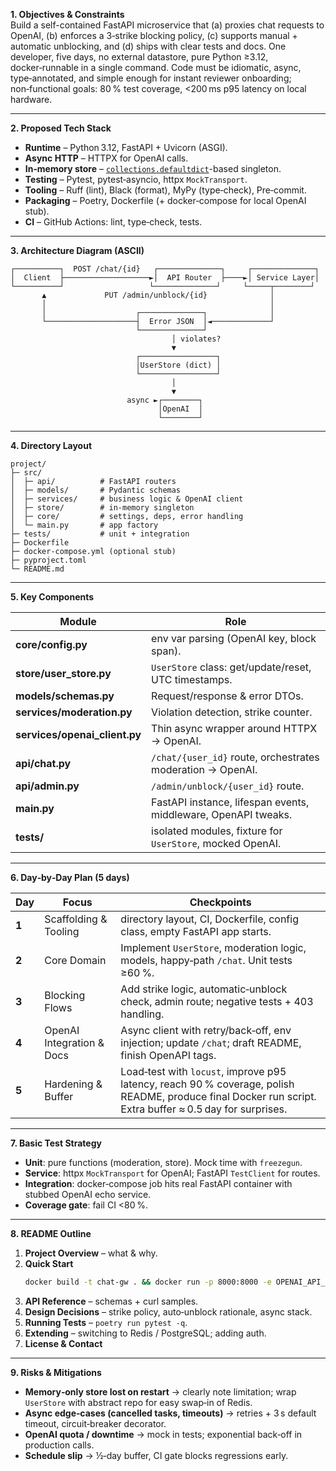 **1. Objectives & Constraints**  
Build a self-contained FastAPI microservice that (a) proxies chat requests to OpenAI, (b) enforces a 3‑strike blocking policy, (c) supports manual + automatic unblocking, and (d) ships with clear tests and docs. One developer, five days, no external datastore, pure Python ≥3.12, docker‑runnable in a single command. Code must be idiomatic, async, type‑annotated, and simple enough for instant reviewer onboarding; non‑functional goals: 80 % test coverage, <200 ms p95 latency on local hardware.

---

**2. Proposed Tech Stack**

- **Runtime** – Python 3.12, FastAPI + Uvicorn (ASGI).  
- **Async HTTP** – HTTPX for OpenAI calls.  
- **In‑memory store** – [`collections.defaultdict`](https://docs.python.org/3/library/collections.html#collections.defaultdict)-based singleton.  
- **Testing** – Pytest, pytest‑asyncio, httpx `MockTransport`.  
- **Tooling** – Ruff (lint), Black (format), MyPy (type‑check), Pre‑commit.  
- **Packaging** – Poetry, Dockerfile (+ docker‑compose for local OpenAI stub).  
- **CI** – GitHub Actions: lint, type‑check, tests.

---

**3. Architecture Diagram (ASCII)**  
```
┌──────────┐  POST /chat/{id}   ┌──────────────┐     ┌──────────────┐
│  Client  ├───────────────────►│  API Router  ├────►│ Service Layer│
└──────────┘                   └──────────────┘     └─────┬────────┘
       ▲             PUT /admin/unblock/{id}              │
       │                                                  │
       │                    ┌──────────────┐              │
       └────────────────────┤  Error JSON  │◄─────────────┘
                            └──────────────┘
                                    │ violates?
                                    ▼
                            ┌─────────────────┐
                            │UserStore (dict) │
                            └─────────────────┘
                                    │
                                    ▼
                          async ►┌────────┐
                                 │OpenAI  │
                                 └────────┘
```

---

**4. Directory Layout**

```
project/
├─ src/
│  ├─ api/          # FastAPI routers
│  ├─ models/       # Pydantic schemas
│  ├─ services/     # business logic & OpenAI client
│  ├─ store/        # in-memory singleton
│  ├─ core/         # settings, deps, error handling
│  └─ main.py       # app factory
├─ tests/           # unit + integration
├─ Dockerfile
├─ docker-compose.yml (optional stub)
├─ pyproject.toml
└─ README.md
```

---

**5. Key Components**

| Module | Role |
|--------|------|
| **core/config.py** | env var parsing (OpenAI key, block span). |
| **store/user_store.py** | `UserStore` class: get/update/reset, UTC timestamps. |
| **models/schemas.py** | Request/response & error DTOs. |
| **services/moderation.py** | Violation detection, strike counter. |
| **services/openai_client.py** | Thin async wrapper around HTTPX → OpenAI. |
| **api/chat.py** | `/chat/{user_id}` route, orchestrates moderation → OpenAI. |
| **api/admin.py** | `/admin/unblock/{user_id}` route. |
| **main.py** | FastAPI instance, lifespan events, middleware, OpenAPI tweaks. |
| **tests/** | isolated modules, fixture for `UserStore`, mocked OpenAI. |

---

**6. Day‑by‑Day Plan (5 days)**

| Day | Focus | Checkpoints |
|-----|-------|-------------|
| **1** | Scaffolding & Tooling | directory layout, CI, Dockerfile, config class, empty FastAPI app starts. |
| **2** | Core Domain | Implement `UserStore`, moderation logic, models, happy‑path `/chat`. Unit tests ≥60 %. |
| **3** | Blocking Flows | Add strike logic, automatic‑unblock check, admin route; negative tests + 403 handling. |
| **4** | OpenAI Integration & Docs | Async client with retry/back‑off, env injection; update `/chat`; draft README, finish OpenAPI tags. |
| **5** | Hardening & Buffer | Load‑test with `locust`, improve p95 latency, reach 90 % coverage, polish README, produce final Docker run script. Extra buffer ≈ 0.5 day for surprises. |

---

**7. Basic Test Strategy**

- **Unit**: pure functions (moderation, store). Mock time with `freezegun`.  
- **Service**: httpx `MockTransport` for OpenAI; FastAPI `TestClient` for routes.  
- **Integration**: docker‑compose job hits real FastAPI container with stubbed OpenAI echo service.  
- **Coverage gate**: fail CI <80 %.  

---

**8. README Outline**

1. **Project Overview** – what & why.  
2. **Quick Start**  
   ```bash
   docker build -t chat-gw . && docker run -p 8000:8000 -e OPENAI_API_KEY=sk-... chat-gw
   ```  
3. **API Reference** – schemas + curl samples.  
4. **Design Decisions** – strike policy, auto‑unblock rationale, async stack.  
5. **Running Tests** – `poetry run pytest -q`.  
6. **Extending** – switching to Redis / PostgreSQL; adding auth.  
7. **License & Contact**

---

**9. Risks & Mitigations**

- **Memory‑only store lost on restart** → clearly note limitation; wrap `UserStore` with abstract repo for easy swap‑in of Redis.  
- **Async edge‑cases (cancelled tasks, timeouts)** → retries + 3 s default timeout, circuit‑breaker decorator.  
- **OpenAI quota / downtime** → mock in tests; exponential back‑off in production calls.  
- **Schedule slip** → ½‑day buffer, CI gate blocks regressions early.
